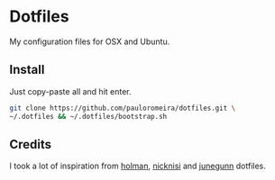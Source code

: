 # Dotfiles

My configuration files for OSX and Ubuntu.

## Install

Just copy-paste all and hit enter.
```sh
git clone https://github.com/pauloromeira/dotfiles.git \
~/.dotfiles && ~/.dotfiles/bootstrap.sh
```

## Credits
I took a lot of inspiration from [holman](https://github.com/holman),
[nicknisi](https://github.com/nicknisi) and 
[junegunn](https://github.com/junegunn) dotfiles.
